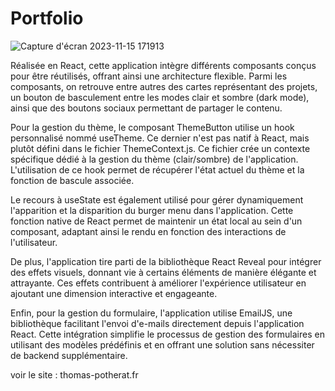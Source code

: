 # Portfolio 



![Capture d'écran 2023-11-15 171913](https://github.com/ThomasPtht/Portfolio/assets/128037230/86387688-e739-4664-b992-731c207794a4)

Réalisée en React, cette application intègre différents composants conçus pour être réutilisés, offrant ainsi une architecture flexible. Parmi les composants, on retrouve entre autres des cartes représentant des projets, un bouton de basculement entre les modes clair et sombre (dark mode), ainsi que des boutons sociaux permettant de partager le contenu.

Pour la gestion du thème, le composant ThemeButton utilise un hook personnalisé nommé useTheme. Ce dernier n'est pas natif à React, mais plutôt défini dans le fichier ThemeContext.js. Ce fichier crée un contexte spécifique dédié à la gestion du thème (clair/sombre) de l'application. L'utilisation de ce hook permet de récupérer l'état actuel du thème et la fonction de bascule associée.

Le recours à useState est également utilisé pour gérer dynamiquement l'apparition et la disparition du burger menu dans l'application. Cette fonction native de React permet de maintenir un état local au sein d'un composant, adaptant ainsi le rendu en fonction des interactions de l'utilisateur.

De plus, l'application tire parti de la bibliothèque React Reveal pour intégrer des effets visuels, donnant vie à certains éléments de manière élégante et attrayante. Ces effets contribuent à améliorer l'expérience utilisateur en ajoutant une dimension interactive et engageante.

Enfin, pour la gestion du formulaire, l'application utilise EmailJS, une bibliothèque facilitant l'envoi d'e-mails directement depuis l'application React. Cette intégration simplifie le processus de gestion des formulaires en utilisant des modèles prédéfinis et en offrant une solution sans nécessiter de backend supplémentaire.


voir le site : thomas-potherat.fr



